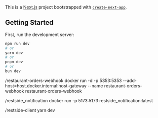 This is a [Next.js](https://nextjs.org) project bootstrapped with [`create-next-app`](https://nextjs.org/docs/app/api-reference/cli/create-next-app).

## Getting Started

First, run the development server:

```bash
npm run dev
# or
yarn dev
# or
pnpm dev
# or
bun dev
```

/restaurant-orders-webhook
docker run -d -p 5353:5353 --add-host=host.docker.internal:host-gateway --name restaurant-orders-webhook restaurant-orders-webhook

/restside_notification
docker run -p 5173:5173 restside_notification:latest

/restside-client
yarn dev